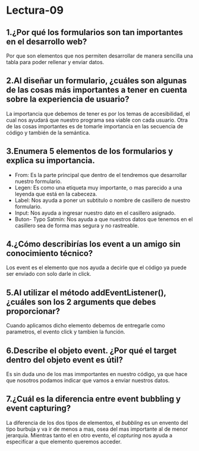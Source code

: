 # Lectura-09

## 1.¿Por qué los formularios son tan importantes en el desarrollo web?
Por que son elementos que nos permiten desarrollar de manera sencilla una tabla para poder rellenar y enviar datos. 

## 2.Al diseñar un formulario, ¿cuáles son algunas de las cosas más importantes a tener en cuenta sobre la experiencia de usuario?
La importancia que debemos de tener es por los temas de accesibilidad, el cual nos ayudará que nuestro programa sea viable con cada usuario. 
Otra de las cosas importantes es de tomarle importancia en las secuencia de código y también de la semántica.

## 3.Enumera 5 elementos de los formularios y explica su importancia.
- From: Es la parte principal que dentro de el tendremos que desarrollar nuestro formulario.
- Legen: Es como una etiqueta muy importante, o mas parecido a una leyenda que está en la cabeceza.
- Label: Nos ayuda a poner un subtitulo o nombre de casillero de nuestro formulario.
- Input: Nos ayuda a ingresar nuestro dato en el casillero asignado.
- Buton- Typo Satmin: Nos ayuda a que nuestros datos que tenemos en el casillero sea de forma mas segura y no rastreable.

## 4.¿Cómo describirías los event a un amigo sin conocimiento técnico?
Los event es el elemento que nos ayuda a decirle que el código ya puede ser enviado con solo darle in click.

## 5.Al utilizar el método addEventListener(), ¿cuáles son los 2 arguments que debes proporcionar?
Cuando aplicamos dicho elemento debemos de entregarle como parametros, el evento click y tambien la función. 

## 6.Describe el objeto event. ¿Por qué el target dentro del objeto event es útil?
Es sin duda uno de los mas immportantes en nuestro código, ya que hace que nosotros podamos indicar que vamos a enviar nuestros datos.

## 7.¿Cuál es la diferencia entre event bubbling y event capturing?
La diferencia de los dos tipos de elementos, el *bubbling* es un envento del tipo burbuja y va ir de menos a mas, osea del mas importante al de menor jerarquía. Mientras tanto el en otro evento, 
el *capturing* nos ayuda a especifícar a que elemento queremos acceder. 
